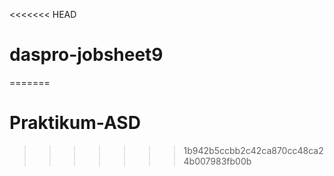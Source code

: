 <<<<<<< HEAD
# daspro-jobsheet9
=======
# Praktikum-ASD
>>>>>>> 1b942b5ccbb2c42ca870cc48ca24b007983fb00b
